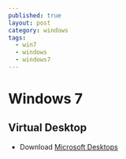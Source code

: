 ```yaml
---
published: true
layout: post
category: windows
tags: 
  - win7
  - windows
  - windows7
---
```


# Windows 7

## Virtual Desktop

* Download [Microsoft Desktops](http://technet.microsoft.com/en-us/sysinternals/cc817881.aspx)
